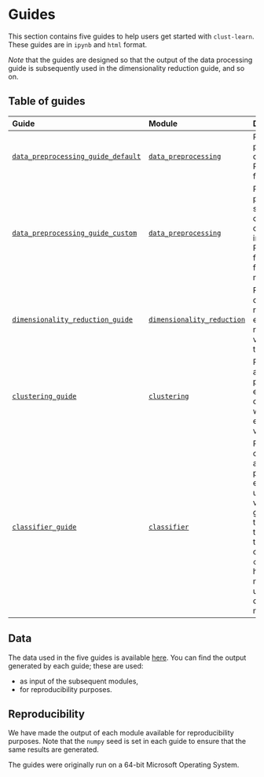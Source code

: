 # Guides

This section contains five guides to help users get started with `clust-learn`. These guides are in `ipynb` and `html` format.

_Note_ that the guides are designed so that the output of the data processing guide is subsequently used in the dimensionality reduction guide, and so on.

## Table of guides

| Guide | Module | Description |
|:-|:-|:-|
| [`data_preprocessing_guide_default`](https://github.com/malgar/clust-learn/blob/master/notebooks/data_preprocessing_guide_default.ipynb) | [`data_preprocessing`](https://github.com/malgar/clust-learn/tree/master/clearn/data_preprocessing) | Perform data preprocessing in default mode. Recommended for beginners. |
| [`data_preprocessing_guide_custom`](https://github.com/malgar/clust-learn/blob/master/notebooks/data_preprocessing_guide_custom.ipynb) | [`data_preprocessing`](https://github.com/malgar/clust-learn/tree/master/clearn/data_preprocessing) | Perform data preprocessing step by step with options to customize data imputation. Recommended for users who are familiar with the methodology. |
| [`dimensionality_reduction_guide`](https://github.com/malgar/clust-learn/blob/master/notebooks/dimensionality_reduction_guide.ipynb) | [`dimensionality_reduction`](https://github.com/malgar/clust-learn/tree/master/clearn/dimensionality_reduction) | Perform dimensionality reduction and explain how the new derived variables explain the original ones. |
| [`clustering_guide`](https://github.com/malgar/clust-learn/blob/master/notebooks/clustering_guide.ipynb)  | [`clustering`](https://github.com/malgar/clust-learn/tree/master/clearn/clustering) | Perfom cluster analysis, assess performance, and explain the obtained clusters with internal and external variables. |
| [`classifier_guide`](https://github.com/malgar/clust-learn/blob/master/notebooks/classifier_guide.ipynb) | [`classifier`](https://github.com/malgar/clust-learn/tree/master/clearn/classifier) | Perform classification, assess model performance, and explain results using SHAP values. This guide shows how to use the module to further explain the clusters obtained in the `clustering_guide`; however, the module may be used to fit any classificaton model |


## Data

The data used in the five guides is available [here](https://github.com/malgar/clust-learn/tree/master/notebooks/data). You can find the output generated by each guide; these are used:
- as input of the subsequent modules,
- for reproducibility purposes.


## Reproducibility

We have made the output of each module available for reproducibility purposes. Note that the `numpy` seed is set in each guide to ensure that the same results are generated.

The guides were originally run on a 64-bit Microsoft Operating System.
